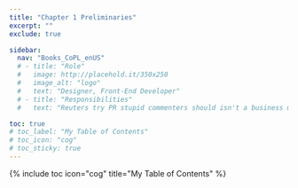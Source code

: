 ```yaml
---
title: "Chapter 1 Preliminaries"
excerpt: ""
exclude: true

sidebar:
  nav: "Books_CoPL_enUS"
  # - title: "Role"
  #   image: http://placehold.it/350x250
  #   image_alt: "logo"
  #   text: "Designer, Front-End Developer"
  # - title: "Responsibilities"
  #   text: "Reuters try PR stupid commenters should isn't a business model"

toc: true
# toc_label: "My Table of Contents"
# toc_icon: "cog"
# toc_sticky: true
---
```

{% include toc icon="cog" title="My Table of Contents" %}
